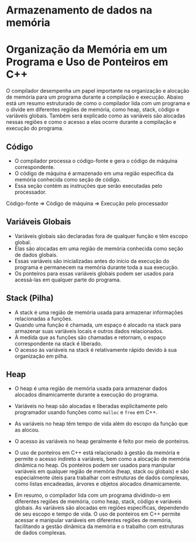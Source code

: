 # Armazenamento de dados na memória

# Organização da Memória em um Programa e Uso de Ponteiros em C++

O compilador desempenha um papel importante na organização e alocação de memória para um programa durante a compilação e execução.
Abaixo está um resumo estruturado de como o compilador lida com um programa e o divide em diferentes regiões de memória, como heap, stack, código e variáveis globais.
Também será explicado como as variáveis são alocadas nessas regiões e como o acesso a elas ocorre durante a compilação e execução do programa.

## Código

- O compilador processa o código-fonte e gera o código de máquina correspondente.
- O código de máquina é armazenado em uma região específica da memória conhecida como seção de código.
- Essa seção contém as instruções que serão executadas pelo processador.

Código-fonte => Código de máquina => Execução pelo processador

## Variáveis Globais

- Variáveis globais são declaradas fora de qualquer função e têm escopo global.
- Elas são alocadas em uma região de memória conhecida como seção de dados globais.
- Essas variáveis são inicializadas antes do início da execução do programa e permanecem na memória durante toda a sua execução.
- Os ponteiros para essas variáveis globais podem ser usados para acessá-las em qualquer parte do programa.

## Stack (Pilha)

- A stack é uma região de memória usada para armazenar informações relacionadas a funções.
- Quando uma função é chamada, um espaço é alocado na stack para armazenar suas variáveis locais e outros dados relacionados.
- À medida que as funções são chamadas e retornam, o espaço correspondente na stack é liberado.
- O acesso às variáveis na stack é relativamente rápido devido à sua organização em pilha.

## Heap

- O heap é uma região de memória usada para armazenar dados alocados dinamicamente durante a execução do programa.
- Variáveis no heap são alocadas e liberadas explicitamente pelo programador usando funções como `malloc` e `free` em C++.
- As variáveis no heap têm tempo de vida além do escopo da função que as alocou.
- O acesso às variáveis no heap geralmente é feito por meio de ponteiros.

- O uso de ponteiros em C++ está relacionado à gestão da memória e permite o acesso indireto a variáveis, bem como a alocação de memória dinâmica no heap. Os ponteiros podem ser usados para manipular variáveis em qualquer região de memória (heap, stack ou globais) e são especialmente úteis para trabalhar com estruturas de dados complexas, como listas encadeadas, árvores e objetos alocados dinamicamente.

- Em resumo, o compilador lida com um programa dividindo-o em diferentes regiões de memória, como heap, stack, código e variáveis globais. As variáveis são alocadas em regiões específicas, dependendo de seu escopo e tempo de vida. O uso de ponteiros em C++ permite acessar e manipular variáveis em diferentes regiões de memória, facilitando a gestão dinâmica da memória e o trabalho com estruturas de dados complexas.